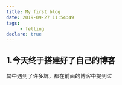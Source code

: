 ```yaml
---
title: My first blog
date: 2019-09-27 11:54:49
tags:
	 - felling
declare: true
---
```

## 1.今天终于搭建好了自己的博客
其中遇到了许多坑，都在前面的博客中提到过
